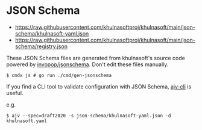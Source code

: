 # JSON Schema

* https://raw.githubusercontent.com/khulnasoftproj/khulnasoft/main/json-schema/khulnasoft-yaml.json
* https://raw.githubusercontent.com/khulnasoftproj/khulnasoft/main/json-schema/registry.json

These JSON Schema files are generated from khulnasoft's source code powered by [invopop/jsonschema](https://github.com/invopop/jsonschema).
Don't edit these files manually.

```console
$ cmdx js # go run ./cmd/gen-jsonschema
```

If you find a CLI tool to validate configuration with JSON Schema,
[ajv-cli](https://ajv.js.org/packages/ajv-cli.html) is useful.

e.g.

```console
$ ajv --spec=draft2020 -s json-schema/khulnasoft-yaml.json -d khulnasoft.yaml
```
